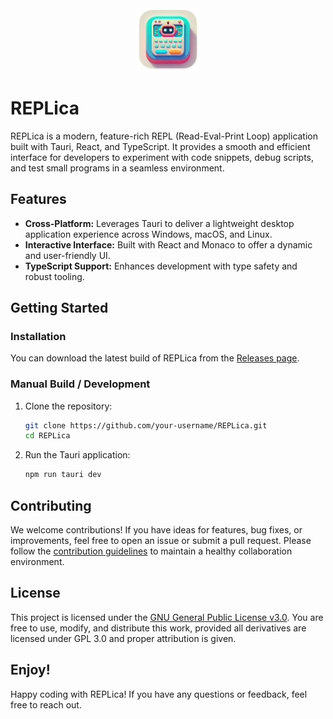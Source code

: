 <div align="center"> <img src="./app-icon.png" alt="REPLica Logo" style="max-width: 20%;"/> </div>

# REPLica

REPLica is a modern, feature-rich REPL (Read-Eval-Print Loop) application built with Tauri, React, and TypeScript. It provides a smooth and efficient interface for developers to experiment with code snippets, debug scripts, and test small programs in a seamless environment.

## Features

- **Cross-Platform:** Leverages Tauri to deliver a lightweight desktop application experience across Windows, macOS, and Linux.
- **Interactive Interface:** Built with React and Monaco to offer a dynamic and user-friendly UI.
- **TypeScript Support:** Enhances development with type safety and robust tooling.

## Getting Started

### Installation

You can download the latest build of REPLica from the [Releases page](https://github.com/charliesbot/REPLica/releases).

### Manual Build / Development

1. Clone the repository:

   ```bash
   git clone https://github.com/your-username/REPLica.git
   cd REPLica
   ```

2. Run the Tauri application:
   ```bash
   npm run tauri dev
   ```

## Contributing

We welcome contributions! If you have ideas for features, bug fixes, or improvements, feel free to open an issue or submit a pull request. Please follow the [contribution guidelines](CONTRIBUTING.md) to maintain a healthy collaboration environment.

## License

This project is licensed under the [GNU General Public License v3.0](https://www.gnu.org/licenses/gpl-3.0.html).
You are free to use, modify, and distribute this work, provided all derivatives are licensed under GPL 3.0 and proper attribution is given.

## Enjoy!

Happy coding with REPLica! If you have any questions or feedback, feel free to reach out.
